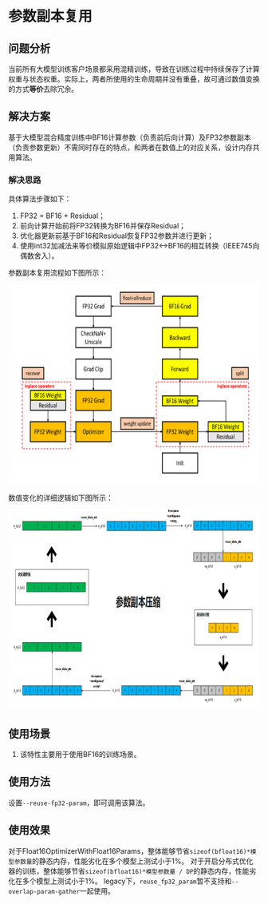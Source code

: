# 参数副本复用

## 问题分析

当前所有大模型训练客户场景都采用混精训练，导致在训练过程中持续保存了计算权重与状态权重。实际上，两者所使用的生命周期并没有重叠，故可通过数值变换的方式**等价**去除冗余。


## 解决方案

基于大模型混合精度训练中BF16计算参数（负责前后向计算）及FP32参数副本（负责参数更新）不需同时存在的特点，和两者在数值上的对应关系，设计内存共用算法。



### 解决思路

具体算法步骤如下：
1. FP32 = BF16 + Residual；
2. 前向计算开始前将FP32转换为BF16并保存Residual；
3. 优化器更新前基于BF16和Residual恢复FP32参数并进行更新；
4. 使用int32加减法来等价模拟原始逻辑中FP32<->BF16的相互转换（IEEE745向偶数舍入）。



参数副本复用流程如下图所示：
<p align="center"> <img src="../../sources/images/reuse_fp32_param_a.png" height="400px" width="600px"></p>

数值变化的详细逻辑如下图所示：
<p align="center"> <img src="../../sources/images/reuse_fp32_param_b.png" height="400px" width="750px"></p>

## 使用场景

1. 该特性主要用于使用BF16的训练场景。

## 使用方法

设置`--reuse-fp32-param`，即可调用该算法。

## 使用效果

对于Float16OptimizerWithFloat16Params，整体能够节省`sizeof(bfloat16)*模型参数量`的静态内存，性能劣化在多个模型上测试小于1%。
对于开启分布式优化器的训练，整体能够节省`sizeof(bfloat16)*模型参数量 / DP`的静态内存，性能劣化在多个模型上测试小于1%。
legacy下，`reuse_fp32_param`暂不支持和`--overlap-param-gather`一起使用。
